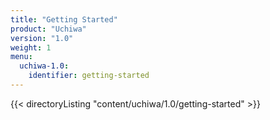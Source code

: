 ```yaml
---
title: "Getting Started"
product: "Uchiwa"
version: "1.0"
weight: 1
menu: 
  uchiwa-1.0:
    identifier: getting-started
---
```


{{< directoryListing "content/uchiwa/1.0/getting-started" >}}
